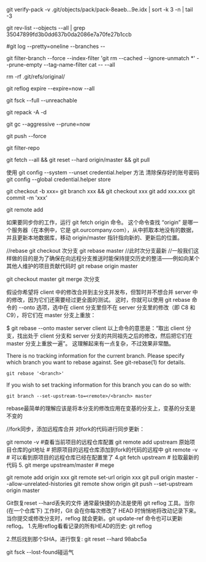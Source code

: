git verify-pack -v .git/objects/pack/pack-8eaeb...9e.idx | sort -k 3 -n | tail -3

git rev-list --objects --all | grep 35047899fd3b0dd637b0da2086e7a70fe27b1ccb

#git log --pretty=oneline --branches --  

git filter-branch --force --index-filter 'git rm --cached --ignore-unmatch *' --prune-empty --tag-name-filter cat -- --all

rm -rf .git/refs/original/
 
git reflog expire --expire=now --all
 
git fsck --full --unreachable
 
git repack -A -d
 
git gc --aggressive --prune=now
 
git push --force

git filter-repo

git fetch --all && git reset --hard origin/master && git pull

使用 git config --system --unset credential.helper 方法 清除保存好的账号密码
git config --global credential.helper store

git checkout -b xxx= git branch xxx && git checkout xxx
git add xxx.xxx
git commit -m 'xxx'

git remote add

如果要同步你的工作，运行 git fetch origin 命令。 这个命令查找 “origin” 是哪一个服务器（在本例中，它是 git.ourcompany.com），从中抓取本地没有的数据，并且更新本地数据库，移动 origin/master 指针指向新的、更新后的位置。

//rebase
git checkout 次分支
git rebase master //此时次分支最新
//一般我们这样做的目的是为了确保在向远程分支推送时能保持提交历史的整洁——例如向某个其他人维护的项目贡献代码时
git rebase origin master

git checkout master
git merge 次分支

假设你希望将 client 中的修改合并到主分支并发布，但暂时并不想合并 server 中的修改，因为它们还需要经过更全面的测试。 这时，你就可以使用 git rebase 命令的 --onto 选项，选中在 client 分支里但不在 server 分支里的修改（即 C8 和 C9），将它们在 master 分支上重放：

$ git rebase --onto master server client
以上命令的意思是：“取出 client 分支，找出处于 client 分支和 server 分支的共同祖先之后的修改，然后把它们在 master 分支上重放一遍”。 这理解起来有一点复杂，不过效果非常酷。

There is no tracking information for the current branch.
Please specify which branch you want to rebase against.
See git-rebase(1) for details.

    git rebase '<branch>'

If you wish to set tracking information for this branch you can do so with:

    git branch --set-upstream-to=<remote>/<branch> master

rebase最简单的理解应该是将本分支的修改应用在变基的分支上，变基的分支是不变的

//fork同步，添加远程库合并
对fork的代码进行同步更新：

git remote -v #查看当前项目的远程仓库配置
git remote add upstream 原始项目仓库的git地址 # 把原项目的远程仓库添加到fork的代码的远程中
git remote -v # 可以看到原项目的远程仓库已经在配置里了
4.git fetch upstream # 拉取最新的代码
5. git merge upstream/master # mege

git remote add origin xxx
git remote set-url origin xxx
git pull origin master --allow-unrelated-histories
git remote show origin
git push --set-upstream origin master

Git恢复reset --hard丢失的文件
通常最快捷的办法是使用 git reflog 工具。当你 (在一个仓库下) 工作时，Git 会在你每次修改了 HEAD 时悄悄地将改动记录下来。当你提交或修改分支时，reflog 就会更新。git update-ref 命令也可以更新 reflog。
1.先用reflog看看记录的所有HEAD的历史: git reflog

2.然后找到那个SHA，进行恢复: git reset --hard 98abc5a

git fsck --lost-found碰运气